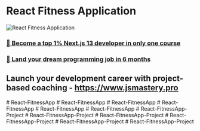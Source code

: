 # React Fitness Application

![React Fitness Application](https://i.ibb.co/Yt9spGc/image.png)

### [🌟 Become a top 1% Next.js 13 developer in only one course](https://jsmastery.pro/next13)
### [🚀 Land your dream programming job in 6 months](https://jsmastery.pro/masterclass)

## Launch your development career with project-based coaching - https://www.jsmastery.pro
#   R e a c t - F i t n e s s A p p  
 #   R e a c t - F i t n e s s A p p  
 #   R e a c t - F i t n e s s A p p  
 #   R e a c t - F i t n e s s A p p  
 #   R e a c t - F i t n e s s A p p  
 #   R e a c t - F i t n e s s A p p  
 #   R e a c t - F i t n e s s A p p - P r o j e c t  
 #   R e a c t - F i t n e s s A p p - P r o j e c t  
 #   R e a c t - F i t n e s s A p p - P r o j e c t  
 #   R e a c t - F i t n e s s A p p - P r o j e c t  
 #   R e a c t - F i t n e s s A p p - P r o j e c t  
 #   R e a c t - F i t n e s s A p p - P r o j e c t  
 